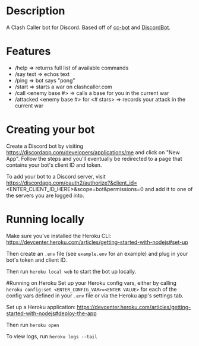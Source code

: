 # Description
A Clash Caller bot for Discord. Based off of <a href="https://github.com/butttons/cc-bot">cc-bot</a>
and <a href="https://github.com/chalda/DiscordBot">DiscordBot</a>.  

# Features
- /help => returns full list of available commands
- /say text => echos text
- /ping => bot says "pong"
- /start <war size> <Enemy Clan Name> => starts a war on clashcaller.com
- /call <enemy base #> => calls a base for you in the current war
- /attacked <enemy base #> for <# stars> => records your attack in the current war

# Creating your bot
Create a Discord bot by visiting https://discordapp.com/developers/applications/me and click on "New App". Follow the
steps and you'll eventually be redirected to a page that contains your bot's client ID and token.

To add your bot to a Discord server, visit https://discordapp.com/oauth2/authorize?&client_id=<ENTER_CLIENT_ID_HERE>&scope=bot&permissions=0 and add it to one of the servers you are logged into.

# Running locally
Make sure you've installed the Heroku CLI: https://devcenter.heroku.com/articles/getting-started-with-nodejs#set-up

Then create an `.env` file (see `example.env` for an example) and plug in your bot's token and client ID.

Then run `heroku local web` to start the bot up locally.

#Running on Heroku
Set up your Heroku config vars, either by calling `heroku config:set <ENTER_CONFIG_VAR>=<ENTER VALUE>` for each
of the config vars defined in your `.env` file or via the Heroku app's settings tab.

Set up a Heroku application: https://devcenter.heroku.com/articles/getting-started-with-nodejs#deploy-the-app

Then run `heroku open`

To view logs, run `heroku logs --tail`